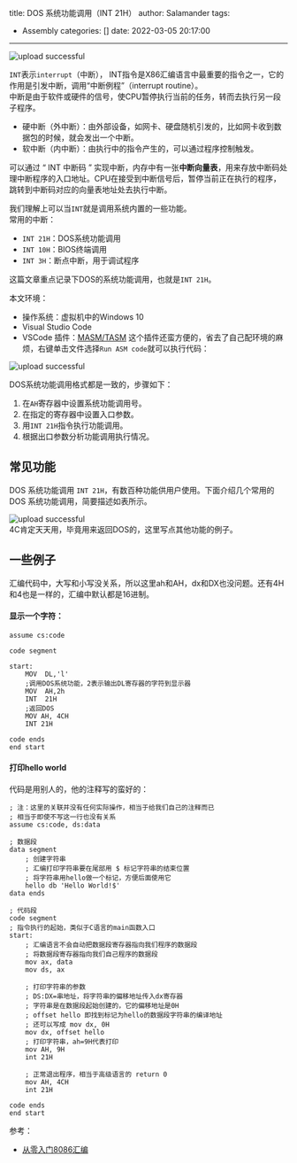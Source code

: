 title: DOS 系统功能调用（INT 21H）
author: Salamander
tags:
  - Assembly
categories: []
date: 2022-03-05 20:17:00
---
![upload successful](/images/dos_image.png)

`INT`表示`interrupt`（中断）， INT指令是X86汇编语言中最重要的指令之一，它的作用是引发中断，调用“中断例程”（interrupt routine）。   
中断是由于软件或硬件的信号，使CPU暂停执行当前的任务，转而去执行另一段子程序。  
* 硬中断（外中断）：由外部设备，如网卡、硬盘随机引发的，比如网卡收到数据包的时候，就会发出一个中断。
* 软中断（内中断）：由执行中的指令产生的，可以通过程序控制触发。

可以通过 “ INT 中断码 ” 实现中断，内存中有一张**中断向量表**，用来存放中断码处理中断程序的入口地址。CPU在接受到中断信号后，暂停当前正在执行的程序，跳转到中断码对应的向量表地址处去执行中断。


我们理解上可以当`INT`就是调用系统内置的一些功能。  
常用的中断：  
* `INT 21H`：DOS系统功能调用
* `INT 10H`：BIOS终端调用
* `INT 3H`：断点中断，用于调试程序

这篇文章重点记录下DOS的系统功能调用，也就是`INT 21H`。  

<!-- more -->


本文环境：
* 操作系统：虚拟机中的Windows 10
* Visual Studio Code
* VSCode 插件：[MASM/TASM](https://marketplace.visualstudio.com/items?itemName=xsro.masm-tasm)
这个插件还蛮方便的，省去了自己配环境的麻烦，右键单击文件选择`Run ASM code`就可以执行代码：  

![upload successful](/images/vsc_run_code.png)


DOS系统功能调用格式都是一致的，步骤如下：
1. 在`AH`寄存器中设置系统功能调用号。
2. 在指定的寄存器中设置入口参数。
3. 用`INT 21H`指令执行功能调用。
4. 根据出口参数分析功能调用执行情况。

## 常见功能

DOS 系统功能调用 `INT 21H`，有数百种功能供用户使用。下面介绍几个常用的 DOS 系统功能调用，简要描述如表所示。  

![upload successful](/images/dos_api.png)  
4C肯定天天用，毕竟用来返回DOS的，这里写点其他功能的例子。  


## 一些例子
汇编代码中，大写和小写没关系，所以这里ah和AH，dx和DX也没问题。还有4H和4也是一样的，汇编中默认都是16进制。

#### 显示一个字符：
```
assume cs:code

code segment

start:
    MOV  DL,'l'
    ;调用DOS系统功能，2表示输出DL寄存器的字符到显示器
    MOV  AH,2h
    INT  21H
    ;返回DOS
    MOV AH, 4CH
    INT 21H

code ends
end start
```


#### 打印hello world
代码是用别人的，他的注释写的蛮好的：
```
; 注：这里的关联并没有任何实际操作，相当于给我们自己的注释而已
; 相当于即使不写这一行也没有关系
assume cs:code, ds:data
  
; 数据段
data segment  
    ; 创建字符串
    ; 汇编打印字符串要在尾部用 $ 标记字符串的结束位置
    ; 将字符串用hello做一个标记，方便后面使用它
    hello db 'Hello World!$'
data ends

; 代码段
code segment  
; 指令执行的起始，类似于C语言的main函数入口
start:  
    ; 汇编语言不会自动把数据段寄存器指向我们程序的数据段
    ; 将数据段寄存器指向我们自己程序的数据段
    mov ax, data
    mov ds, ax

    ; 打印字符串的参数
    ; DS:DX=串地址，将字符串的偏移地址传入dx寄存器
    ; 字符串是在数据段起始创建的，它的偏移地址是0H
    ; offset hello 即找到标记为hello的数据段字符串的编译地址
    ; 还可以写成 mov dx, 0H
    mov dx, offset hello  
    ; 打印字符串，ah=9H代表打印
    mov AH, 9H
    int 21H
    
    ; 正常退出程序，相当于高级语言的 return 0
    mov AH, 4CH
    int 21H
     
code ends     
end start
```



参考：
* [从零入门8086汇编](https://juejin.cn/post/6844903866153041928)
